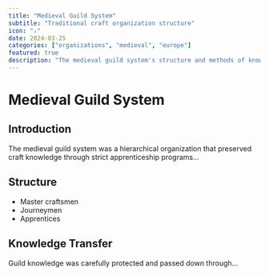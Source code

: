 ```yaml
---
title: "Medieval Guild System"
subtitle: "Traditional craft organization structure"
icon: "⚔️"
date: 2024-03-25
categories: ["organizations", "medieval", "europe"]
featured: true
description: "The medieval guild system's structure and methods of knowledge preservation"
---
```


# Medieval Guild System

## Introduction

The medieval guild system was a hierarchical organization that preserved craft knowledge through strict apprenticeship programs...

## Structure

- Master craftsmen
- Journeymen
- Apprentices

## Knowledge Transfer

Guild knowledge was carefully protected and passed down through... 